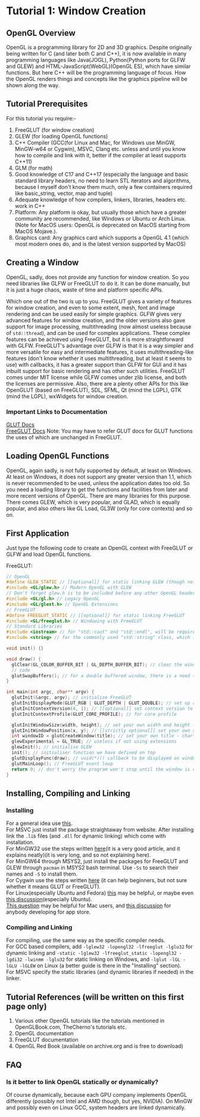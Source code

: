 # Tutorial 1: Window Creation  

## OpenGL Overview  

OpenGL is a programming library for 2D and 3D graphics. Despite originally being written for C (and later both C and C++), it is now available in many programming languages like Java(JOGL), Python(Python ports for GLFW and GLEW) and HTML-JavaScript(WebGL)(OpenGL ES), which have similar functions.  But here C++ will be the programming language of focus. How the OpenGL renders things and concepts like the graphics pipeline will be shown along the way.  

## Tutorial Prerequisites  

For this tutorial you require:-  
1. FreeGLUT (for window creation)  
2. GLEW (for loading OpenGL functions)  
3. C++ Compiler (GCC(for Linux and Mac, for Windows use MinGW, MinGW-w64 or Cygwin), MSVC, Clang etc. unless and until you know how to compile and link with it, better if the compiler at least supports C++11)  
4. GLM (for math)
5. Good knowledge of C17 and C++17 (especially the language and basic standard library headers, no need to learn STL iterators and algorithms, because I myself don't know them much, only a few containers required like basic_string, vector, map and tuple)
6. Adequate knowledge of how compilers, linkers, libraries, headers etc. work in C++  
7. Platform: Any platform is okay, but usually those which have a greater community are recommended, like Windows or Ubuntu or Arch Linux. (Note for MacOS users: OpenGL is deprecated on MacOS starting from MacOS Mojave.).  
8. Graphics card: Any graphics card which supports a OpenGL 4.1 (which most modern ones do, and is the latest version supported by MacOS)  

## Creating a Window  

OpenGL, sadly, does not provide any function for window creation. So you need libraries like GLFW or FreeGLUT to do it. It can be done manually, but it is just a huge chaos, waste of time and platform specific APIs.  

Which one out of the two is up to you. FreeGLUT gives a variety of features for window creation, and even to some extent, mesh, font and image rendering and can be used easily for simple graphics. GLFW gives very advanced features for window creation, and the older versions also gave support for image processing, multithreading (now almost useless because of `std::thread`), and can be used for complex applications. These complex features can be achieved using FreeGLUT, but it is more straightforward with GLFW. FreeGLUT's advantage over GLFW is that it is a way simpler and more versatile for easy and intermediate features, it uses multithreading-like features (don't know whether it uses multithreading, but at least it seems to use) with callbacks, it has a greater support than GLFW for GUI and it has inbuilt support for basic rendering and has other such utilities. FreeGLUT comes under MIT license while GLFW comes under zlib license, and both the licenses are permissive. Also, there are a plenty other APIs for this like OpenGLUT (based on FreeGLUT), SDL, SFML, Qt (mind the LGPL), GTK (mind the LGPL), wxWidgets for window creation.  

### Important Links to Documentation  
[GLUT Docs](https://www.opengl.org/resources/libraries/glut/spec3/spec3.html)  
[FreeGLUT Docs](http://freeglut.sourceforge.net/docs/api.php) Note: You may have to refer GLUT docs for GLUT functions the uses of which are unchanged in FreeGLUT.  
<!-- [OpenGLUT Docs](http://openglut.sourceforge.net/group__api.html)  
[GLFW Docs](https://www.glfw.org/docs/latest/)
Since these are not ecessary for this tutorial, commenting them out -->

## Loading OpenGL Functions  

OpenGL, again sadly, is not fully supported by default, at least on Windows. At least on Windows, it does not support any greater version than 1.1, which is never recommended to be used, unless the application dates too old. So you need a loading library to get the functions and facilities from later and more recent versions of OpenGL. There are many libraries for this purpose. There comes GLEW, which is very popular, and GLAD, which is equally popular, and also others like GL Load, GL3W (only for core contexts) and so on.  

## First Application  

Just type the following code to create an OpenGL context with FreeGLUT or GLFW and load OpenGL functions.  

FreeGLUT:  

```c++
// OpenGL
#define GLEW_STATIC // [[optional]] for static linking GLEW (though not OpenGL)
#include <GL/glew.h> // Modern OpenGL with GLEW
// Don't forget glew.h is to be included before any other OpenGL header, else it will give a bunch of headers while initialising.
#include <GL/gl.h> // Legacy OpenGL
#include <GL/glext.h> // OpenGL Extensions
// FreeGLUT
#define FREEGLUT_STATIC // [[optional]] for static linking FreeGLUT
#include <GL/freeglut.h> // Windowing with FreeGLUT
// Standard Libraries
#include <iostream> // for "std::cout" and "std::endl", will be required to display error messages
#include <string> // for the commonly used "std::string" class, which is much better than C-style "char*" or "const char*", will be required to store shaders etc.

void init() {}

void draw() {
  glClear(GL_COLOR_BUFFER_BIT | GL_DEPTH_BUFFER_BIT); // clear the window's color and depth buffers (color and depth buffers both will be needed later on)
  // code
  glutSwapBuffers(); // for a double buffered window, there is a need to swap the front and back buffers
}

int main(int argc, char** argv) {
  glutInit(&argc, argv); // initialise FreeGLUT
  glutInitDisplayMode(GLUT_RGB | GLUT_DEPTH | GLUT_DOUBLE); // set up a double buffered rgb based window layout
  glutInitContextVersion(4, 1); // [[optional]] set context version to OpenGL 4.1
  glutInitContextProfile(GLUT_CORE_PROFILE); // for core profile

  glutInitWindowSize(width, height); // set your own width and height - both are int
  glutInitWindowPosition(x, y); // [[strictly optional]] set your own x and y coordinates
  int windowID = glutCreateWindow(title); // set your own title - char*
  glewExperimental = GL_TRUE; // useless if not using extensions
  glewInit(); // initialise GLEW
  init(); // initialiser function we have defined on top
  glutDisplayFunc(draw); // void(*)() callback to be displayed on window
  glutMainLoop(); // FreeGLUT event loop
  return 0; // don't worry the program won't stop until the window is closed
}
```  
## Installing, Compiling and Linking  
### Installing  
For a general idea use [this](http://titan.csit.rmit.edu.au/~e20068/teaching/i3dg&a/2016/compiling.html).  
For MSVC just install the package straightaway from website. After installing link the `.lib` files (and `.dll` for dynamic linking) which come with installation.  
For MinGW32 use the steps written [here](https://medium.com/@bhargav.chippada/how-to-setup-opengl-on-mingw-w64-in-windows-10-64-bits-b77f350cea7e)(it is a very good article, and it explains neatly)(it is very long, and so not explaining here).  
For MinGW64 through MSYS2, just install the packages for FreeGLUT and GLEW through `pacman` in MSYS2 bash terminal. Use `-Ss` to search their names and `-S` to install them.  
For Cygwin use the steps written [here](https://stackoverflow.com/a/14346) (it can help beginners, but not sure whether it means GLUT or FreeGLUT).  
For Linux(especially Ubuntu and Fedora) [this](http://www.cse.iitm.ac.in/~vplab/courses/CG/opengl_start.html) may be helpful, or maybe even [this discussion](https://stackoverflow.com/questions/859501/learning-opengl-in-ubuntu)(especially Ubuntu).  
[This question](https://www.quora.com/How-do-I-set-up-OpenGL-on-a-Mac) may be helpful for Mac users, and [this discussion](https://stackoverflow.com/questions/65802625/develop-using-opengl-4-x-on-osx-big-sur) for anybody developing for app store.  
### Compiling and Linking  
For compiling, use the same way as the specific compiler needs.  
For GCC based compilers, add `-lglew32 -lopengl32 -lfreeglut -lglu32` for dynamic linking and `-static -lglew32 -lfreeglut_static -lopengl32 -lgdi32 -lwinmm -lglu32` for static linking on Windows, and `-lglut -lGL -lGLU -lGLEW` on Linux (a better guide is there in the "Installing" section).  
For MSVC specify the static libraries (and dynamic libraries if needed) in the linker.
## Tutorial References (will be written on this first page only)  
1. Various other OpenGL tutorials like the tutorials mentioned in OpenGLBook.com, TheCherno's tutorials etc.  
2. OpenGL documentation  
3. FreeGLUT documentation
4. OpenGL Red Book (available on archive.org and is free to download)  
## FAQ  
### Is it better to link OpenGL statically or dynamically?  
Of course dynamically, because each GPU company implements OpenGL differently (possibly not Intel and AMD though, but yes, NVIDIA). On MinGW and possibly even on Linux GCC, system headers are linked dynamically.  
